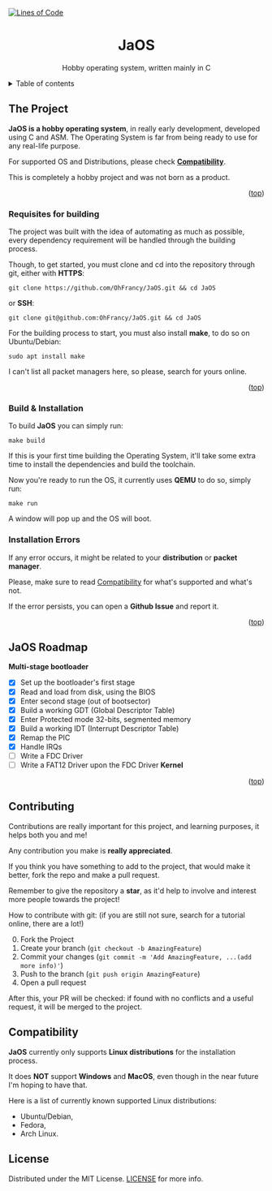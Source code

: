 <a name="readme-top"></a>

<!-- SETS THE LINES COUNTER, SEE 'tokei' ON GITHUB FOR MORE INFO -->
[![Lines of Code][tokei-url]][repo-url]

<!-- UPCOMING LOGO -->
<div>
<h1 align="center">JaOS</h1>

  <p align="center">
    Hobby operating system, written mainly in C
  </p>
</div>

<details>
  <summary>Table of contents</summary>
  <ol>
    <li>
      <a href="#about">About JaOS</a>
    </li>
    <li><a href="#requisites">Requisites</a></li>
    <li><a href="#installation">Build and Installation</a></li>
    <li><a href="#roadmap">Roadmap</a></li>
    <li><a href="#compatibility">Compatibility</a></li>
    <li><a href="#license">Licensing</a></li>
  </ol>
</details>

<!-- ABOUT THE PROJECT -->
## The Project
<a name="about"></a>

<!-- Image here -->

**JaOS is a hobby operating system**, in really early development, developed using C and ASM. The Operating System is far from being ready to use for any real-life purpose.

For supported OS and Distributions, please check **<a href="#compatibility">Compatibility</a>**.

This is completely a hobby project and was not born as a product.
<p align="right">(<a href="#readme-top">top</a>)</p>

### Requisites for building
<a name="requisites"></a>

The project was built with the idea of automating as much as possible, every dependency requirement will be handled through the building process.

Though, to get started, you must clone and cd into the repository through git, either with **HTTPS**:
```
git clone https://github.com/OhFrancy/JaOS.git && cd JaOS
```
or **SSH**:
```
git clone git@github.com:OhFrancy/JaOS.git && cd JaOS
```
For the building process to start, you must also install **make**, to do so on Ubuntu/Debian:
```
sudo apt install make
```
I can't list all packet managers here, so please, search for yours online.
<p align="right">(<a href="#readme-top">top</a>)</p>

### Build & Installation
<a name="installation"></a>

To build **JaOS** you can simply run:
```
make build
```
If this is your first time building the Operating System, it'll take some extra time to install the dependencies and build the toolchain.

Now you're ready to run the OS, it currently uses **QEMU** to do so, simply run:
```
make run
```
A window will pop up and the OS will boot.

### Installation Errors
If any error occurs, it might be related to your **distribution** or **packet manager**.

Please, make sure to read <a href="#compatibility">Compatibility</a> for what's supported and what's not.

If the error persists, you can open a **Github Issue** and report it.

<p align="right">(<a href="#readme-top">top</a>)</p>

## JaOS Roadmap
<a name="roadmap"></a>

**Multi-stage bootloader**
- [x] Set up the bootloader's first stage
- [x] Read and load from disk, using the BIOS
- [x] Enter second stage (out of bootsector)
- [x] Build a working GDT (Global Descriptor Table)
- [x] Enter Protected mode 32-bits, segmented memory
- [x] Build a working IDT (Interrupt Descriptor Table)
- [x] Remap the PIC
- [x] Handle IRQs
- [ ] Write a FDC Driver
- [ ] Write a FAT12 Driver upon the FDC Driver
**Kernel**

<p align="right">(<a href="#readme-top">top</a>)</p>

<!-- CONTRIBUTING -->
## Contributing

Contributions are really important for this project, and learning purposes, it helps both you and me!

Any contribution you make is **really appreciated**.

If you think you have something to add to the project, that would make it better, fork the repo and make a pull request.

Remember to give the repository a **star**, as it'd help to involve and interest more people towards the project!

How to contribute with git: (if you are still not sure, search for a tutorial online, there are a lot!)

0. Fork the Project
1. Create your branch (`git checkout -b AmazingFeature`)
2. Commit your changes (`git commit -m 'Add AmazingFeature, ...(add more info)'`)
3. Push to the branch (`git push origin AmazingFeature`)
4. Open a pull request

After this, your PR will be checked: if found with no conflicts and a useful request, it will be merged to the project.

## Compatibility
<a name="compatibility"></a>
**JaOS** currently only supports **Linux distributions** for the installation process.

It does **NOT** support **Windows** and **MacOS**, even though in the near future I'm hoping to have that.

Here is a list of currently known supported Linux distributions:
-  Ubuntu/Debian,
-  Fedora,
-  Arch Linux.

## License
<a name="license"></a>
Distributed under the MIT License. [LICENSE](LICENSE) for more info.

<!-- IMAGES & LINKS -->
[tokei-url]: https://tokei.rs/b1/github/OhFrancy/JaOS?style=for-the-badge
[repo-url]: https://github.com/OhFrancy/JaOS

